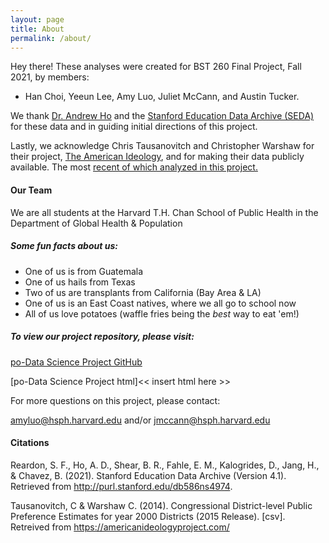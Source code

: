 ```yaml
---
layout: page
title: About
permalink: /about/
---
```


Hey there! These analyses were created for BST 260 Final Project, Fall 2021, by members:

- Han Choi, Yeeun Lee, Amy Luo, Juliet McCann, and Austin Tucker. 

We thank [Dr. Andrew Ho](https://www.gse.harvard.edu/faculty/andrew-ho) and the [Stanford Education Data Archive (SEDA)](https://exhibits.stanford.edu/data/catalog/db586ns4974) for these data and in guiding initial directions of this project.

Lastly, we acknowledge Chris Tausanovitch and Christopher Warshaw for their project, [The American Ideology](https://americanideologyproject.com/), and for making their data publicly available. The most [recent of which analyzed in this project.](https://americanideologyproject.com/estimates/estimates2015/cd_113_TW_ideology_estimates.csv)


#### Our Team

We are all students at the Harvard T.H. Chan School of Public Health in the Department of Global Health & Population   


##### Some fun facts about us: 

- One of us is from Guatemala
- One of us hails from Texas 
- Two of us are transplants from California (Bay Area & LA)
- One of us is an East Coast natives, where we all go to school now
- All of us love potatoes (waffle fries being the *best* way to eat 'em!)


##### To view our project repository, please visit:

[po-Data Science Project GitHub](https://github.com/Po-Data-Science-Project)

[po-Data Science Project html]<< insert html here >> 

For more questions on this project, please contact:

[amyluo@hsph.harvard.edu](mailto:email@domain.com) and/or [jmccann@hsph.harvard.edu](mailto:email@domain.com)



#### Citations
Reardon, S. F., Ho, A. D., Shear, B. R., Fahle, E. M., Kalogrides, D., Jang, H., & Chavez, B. (2021). Stanford Education Data Archive (Version 4.1). Retrieved from http://purl.stanford.edu/db586ns4974.

Tausanovitch, C & Warshaw C. (2014). Congressional District-level Public Preference Estimates for year 2000 Districts (2015 Release). [csv]. Retreived from https://americanideologyproject.com/



